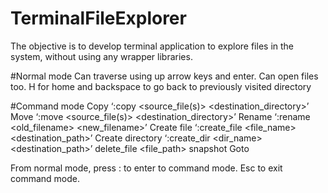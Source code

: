 # TerminalFileExplorer
The objective is to develop terminal application to explore files in the system, without using any wrapper libraries.


#Normal mode
Can traverse using up arrow keys and enter. Can open files too. H for home and backspace to go back to previously visited directory

#Command mode 
Copy ‘:copy <source_file(s)> <destination_directory>’ 
Move ‘:move <source_file(s)> <destination_directory>’ 
Rename ‘:rename <old_filename> <new_filename>’
Create file ‘:create_file <file_name> <destination_path>’
Create directory ‘:create_dir <dir_name> <destination_path>’
delete_file <file_path>
snapshot <folder> <dumpfile>
Goto <path>
  
  
From normal mode, press : to enter to command mode. Esc to exit command mode.
  
  



